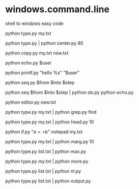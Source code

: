# windows.command.line

shell to windows easy code

python type.py my.txt

python type.py | python center.py 80

python copy.py my.txt new.txt

python echo.py $user


python printf.py "hello %s" "$user"

python seq.py $from $into $step

python seq $from $into $step | python do.py python echo.py

python editor.py new.txt

python type.py my.txt | python grep.py find

python type.py my.txt | python head.py 10

python if.py "$a==$b" notepad my.txt

python type.py my.txt | python marg.py 10

python type.py list.txt | python max.py

python type.py my.txt | python more.py

python type.py list.txt | python nl.py

python type.py list.txt | python output.py





